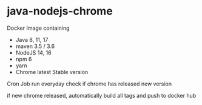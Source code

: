 # java-nodejs-chrome
Docker Image containing 
* Java 8, 11, 17
* maven 3.5 / 3.6
* NodeJS 14, 16
* npm 6
* yarn
* Chrome latest Stable version


Cron Job run everyday check if chrome has released new version

if new chrome released, automatically build all tags and push to docker hub
